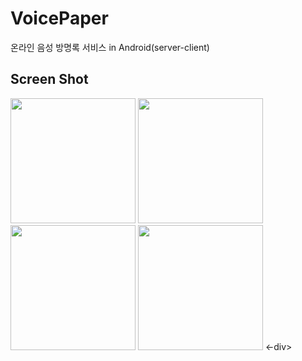 # VoicePaper
온라인 음성 방명록 서비스 in Android(server-client)

Screen Shot
-------------

<div>
<img width="200" src="https://user-images.githubusercontent.com/45632773/73134429-c6473f80-4079-11ea-8a17-a0618d4ead07.png">
<img width="200" src="https://user-images.githubusercontent.com/45632773/73134431-ce06e400-4079-11ea-8592-41561dc7531a.png">
<img width="200" src="https://user-images.githubusercontent.com/45632773/73134434-d52df200-4079-11ea-8f2d-acbc9590f831.png">
<img width="200" src="https://user-images.githubusercontent.com/45632773/73134439-e414a480-4079-11ea-85c1-b9ad8f011bec.png">  
<-div>
